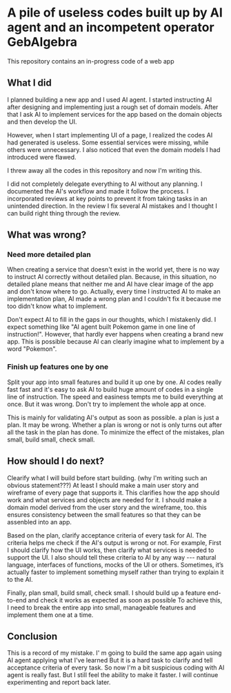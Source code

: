 # A pile of useless codes built up by AI agent and an incompetent operator GebAlgebra

This repository contains an in-progress code of a web app

## What I did

I planned building a new app and I used AI agent.
I started instructing AI after designing and implementing just a rough set of domain models.
After that I ask AI to implement services for the app based on the domain objects and then develop the UI.

However, when I start implementing UI of a page, I realized the codes AI had generated is useless.
Some essential services were missing, while others were unnecessary.
I also noticed that even the domain models I had introduced were flawed.

I threw away all the codes in this repository and now I'm writing this.

I did not completely delegate everything to AI without any planning.
I documented the AI's workflow and made it follow the process. 
I incorporated reviews at key points to prevent it from taking tasks in an unintended direction.
In the review I fix several AI mistakes and I thought I can build right thing through the review.

## What was wrong?

### Need more detailed plan

When creating a service that doesn't exist in the world yet, there is no way to instruct AI correctly without detailed plan.
Because, in this situation, no detailed plane means that neither me and AI have clear image of the app and don't know where to go.
Actually, every time I instructed AI to make an implementation plan, AI made a wrong plan and I couldn't fix it because me too didn't know what to implement.

Don't expect AI to fill in the gaps in our thoughts, which I mistakenly did.
I expect something like "AI agent built Pokemon game in one line of instruction!".
However, that hardly ever happens when creating a brand new app.
This is possible because AI can clearly imagine what to implement by a word "Pokemon".

### Finish up features one by one

Split your app into small features and build it up one by one.
AI codes really fast fast and it's easy to ask AI to build huge amount of codes in a single line of instruction.
The speed and easiness tempts me to build everything at once.
But it was wrong.
Don't try to implement the whole app at once.

This is mainly for validating AI's output as soon as possible.
a plan is just a plan. It may be wrong.
Whether a plan is wrong or not is only turns out after all the task in the plan has done.
To minimize the effect of the mistakes, plan small, build small, check small.

## How should I do next?

Clearify what I will build before start building.
(why I'm writing such an obvious statement???) 
At least I should make a main user story and wireframe of every page that supports it.
This clarifies how the app should work and what services and objects are needed for it.
I should make a domain model derived from the user story and the wireframe, too.
this ensures consistency between the small features so that they can be assenbled into an app.

Based on the plan, clarify acceptance criteria of every task for AI.
The criteria helps me check if the AI's output is wrong or not.
For example, First I should clarify how the UI works, then clarify what services is needed to support the UI.
I also should tell these criteria to AI by any way --- natural language, interfaces of functions, mocks of the UI or others.
Sometimes, it’s actually faster to implement something myself rather than trying to explain it to the AI.

Finally, plan small, build small, check small.
I should build up a feature end-to-end and check it works as expected as soon as possible
To achieve this, I need to break the entire app into small, manageable features and implement them one at a time.

## Conclusion

This is a record of my mistake. I' m going to build the same app again using AI agent applying what I've learned
But it is a hard task to clarify and tell acceptance criteria of every task.
So now I'm a bit suspicious coding with AI agent is really fast.
But I still feel the ability to make it faster.
I will continue experimenting and report back later.
